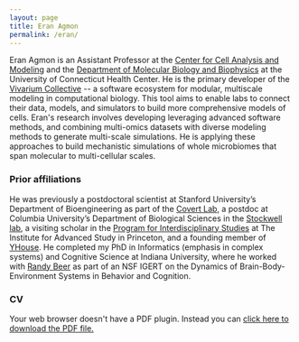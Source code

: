```yaml
---
layout: page
title: Eran Agmon
permalink: /eran/
---
```


Eran Agmon is an Assistant Professor at the [Center for Cell Analysis and Modeling](
https://health.uconn.edu/cell-analysis-modeling/) and the [Department of Molecular Biology and Biophysics](
https://health.uconn.edu/molecular-biology-biophysics/) at the University of Connecticut Health Center. He is the
primary developer of the [Vivarium Collective](https://vivarium-collective.github.io) -- a software ecosystem for 
modular, multiscale modeling in computational biology. This tool aims to enable labs to connect their data, models, 
and simulators to build more comprehensive models of cells. Eran's research involves developing leveraging advanced 
software methods, and combining multi-omics datasets with diverse modeling methods to generate multi-scale 
simulations. He is applying these approaches to build mechanistic simulations of whole microbiomes that span molecular 
to multi-cellular scales.

### Prior affiliations
He was previously a postdoctoral scientist at Stanford University’s Department of Bioengineering as part of the 
[Covert Lab](https://www.covert.stanford.edu), a postdoc at Columbia University’s Department of Biological Sciences 
in the [Stockwell lab](http://www.columbia.edu/cu/biology/StockwellLab/index/index.html), 
a visiting scholar in the [Program for Interdisciplinary Studies](https://www.ias.edu/ids) 
at The Institute for Advanced Study in Princeton, and a founding member of [YHouse](https://www.yhousenyc.org). 
He completed my PhD in Informatics (emphasis in complex systems) and Cognitive Science at Indiana University, 
where he worked with [Randy Beer](https://rdbeer.pages.iu.edu) as part of an NSF IGERT on the Dynamics of 
Brain-Body-Environment Systems in Behavior and Cognition.

### CV
<object data="https://raw.githubusercontent.com/eagmon/eagmon.github.io/master/files/Agmon_CV.pdf" type="application/pdf" width="900" height="900">
  <p>Your web browser doesn't have a PDF plugin.
  Instead you can <a href="https://raw.githubusercontent.com/eagmon/eagmon.github.io/master/files/Agmon_CV.pdf">click here to
  download the PDF file.</a></p>
</object>
